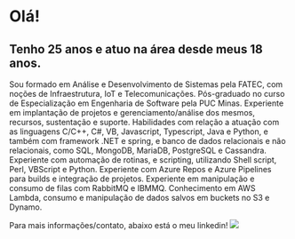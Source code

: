 # Olá! 


##  Tenho 25 anos e atuo na área desde meus 18 anos.

Sou formado em Análise e Desenvolvimento de Sistemas pela FATEC, com noções de Infraestrutura, IoT e Telecomunicações. 
Pós-graduado no curso de Especialização em Engenharia de Software pela PUC Minas.
Experiente em implantação de projetos e gerenciamento/análise dos mesmos, recursos, sustentação e suporte.
Habilidades com relação a atuação com as linguagens C/C++, C#, VB, Javascript, Typescript, Java e Python, e também com framework .NET e spring, e banco de dados relacionais e não relacionais, como SQL, MongoDB, MariaDB, PostgreSQL e Cassandra.
Experiente com automação de rotinas, e scripting, utilizando Shell script, Perl, VBScript e Python.
Experiente com Azure Repos e Azure Pipelines para builds e integração de projetos. 
Experiente em manipulação e consumo de filas com RabbitMQ e IBMMQ.
Conhecimento em AWS Lambda, consumo e manipulação de dados salvos em buckets no S3 e Dynamo.

Para mais informações/contato, abaixo está o meu linkedin!
[<img  src="https://img.shields.io/badge/linkedin-%230077B5.svg?&style=for-the-badge&logo=linkedin&logoColor=white" />](https://www.linkedin.com/in/matheus-pires-b90247149/)

<!---
MattLPires/MattLPires is a ✨ special ✨ repository because its `README.md` (this file) appears on your GitHub profile.
You can click the Preview link to take a look at your changes.
--->
